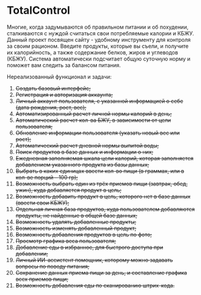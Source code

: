 # TotalControl

Многие, когда задумываются об правильном питании и об похудении, сталкиваются с нуждой считаться свои потребляемые калории и КБЖУ. Данный проект посвящен сайту - удобному инструменту для контроля за своим рационом. Введите продукты, которые вы съели, и получите их калорийность, а также содержание белков, жиров и углеводов (КБЖУ). Система автоматически подсчитает общую суточную норму и поможет вам следить за балансом питания.

Нереализованный функционал и задачи:

1) ~~Создать базовый интерфейс;~~
2) ~~Регистрация и авторизация аккаунта;~~
3) ~~Личный аккаунт пользователя, с указанной информацией о себе (дата рождения, рост, вес);~~
4) ~~Автоматизированный расчет личной нормы калорий в день;~~
5) ~~Автоматический расчет кол-ва БЖУ, в зависимости от цели пользователя;~~
6) ~~Обновление информации пользователя (указать новый вес или рост);~~
7) ~~Автоматический расчет дневной нормы выпитой воды;~~
8) ~~Поиск продуктов в базе данных и информации о них;~~
9) ~~Ежедневная заполняемая шкала цели калорий, которая заполняется добавлением указанного продукта из базы данных;~~
10) ~~Выбрать в каких единицах ввести кол-во пищи (в граммах, или в кол-ве порций - 100 гр);~~
11) ~~Возможность выбрать один из трёх приемов пищи (завтрак, обед, ужин), куда добавляется продукт в цель;~~
12) ~~Возможность добавить продукт в цель, которого нет в базе данных (ввести свои КБЖУ);~~
13) ~~Отдельная личная база продуктов, куда пользователем добавляются продукты, не найденные в общей базе данных;~~
14) ~~Возможность удалять добавленные продукты;~~
15) ~~Возможность изменять добавленный продукт;~~
16) ~~Возможность добавления продуктов в цель по фото;~~
17) ~~Просмотр графика веса пользователя;~~
18) ~~Добавление еды в избранное, для быстрого доступа при добавлении;~~
19) ~~Личный ИИ-ассистент помощник, которому можно задавать вопросы по поводу питания;~~
20) ~~Сохранение данных приема пищи за день, и составление графика всех приемов пищи;~~
21) ~~Возможность добавления еды по сканированию штрих-кода.~~
